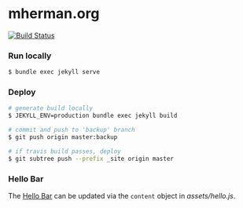 # mherman.org

[![Build Status](https://travis-ci.org/mjhea0/mjhea0.github.com.svg?branch=backup)](https://travis-ci.org/mjhea0/mjhea0.github.com)

### Run locally

```sh
$ bundle exec jekyll serve
```

### Deploy

```sh
# generate build locally
$ JEKYLL_ENV=production bundle exec jekyll build

# commit and push to 'backup' branch
$ git push origin master:backup

# if travis build passes, deploy
$ git subtree push --prefix _site origin master
```

### Hello Bar

The [Hello Bar](https://github.com/mjhea0/hellobar) can be updated via the `content` object in *assets/hello.js*.

